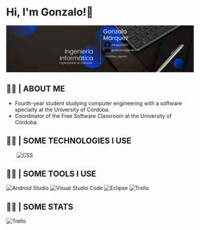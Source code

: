 # Hi, I'm Gonzalo!👋
<picture>
  <source media="(prefers-color-scheme: dark)" srcset="https://raw.githubusercontent.com/marquez2002/marquez2002/main/Banner%20Github.png">
  <source media="(prefers-color-scheme: light)" srcset="https://raw.githubusercontent.com/marquez2002/marquez2002/main/Banner%20Github.png">
  <img alt="Shows a banner of my profile." src="https://raw.githubusercontent.com/marquez2002/marquez2002/main/Banner%20Github.png">
</picture>

## 👨‍💻 | ABOUT ME
 - Fourth-year student studying computer engineering with a software specialty at the University of Córdoba.
 - Coordinator of the Free Software Classroom at the University of Córdoba.
 
 ## 👨‍💻 | SOME TECHNOLOGIES I USE
<picture>
  <source media="(prefers-color-scheme: dark)" srcset="https://img.shields.io/badge/C-00599C?style=for-the-badge&logo=c&logoColor=white">
  <source media="(prefers-color-scheme: light)" srcset="https://img.shields.io/badge/C-00599C?style=for-the-badge&logo=c&logoColor=white ">
  <img alt="" src="https://user-images.githubusercontent.com/25423296/163456779-a8556205-d0a5-45e2-ac17-42d089e3c3f8.png">
</picture>

<picture>
  <source media="(prefers-color-scheme: dark)" srcset="https://img.shields.io/badge/C%2B%2B-00599C?style=for-the-badge&logo=c%2B%2B&logoColor=white">
  <source media="(prefers-color-scheme: light)" srcset="https://img.shields.io/badge/C%2B%2B-00599C?style=for-the-badge&logo=c%2B%2B&logoColor=white">
  <img alt="" src="https://img.shields.io/badge/C%2B%2B-00599C?style=for-the-badge&logo=c%2B%2B&logoColor=white">
</picture>

<picture>
  <source media="(prefers-color-scheme: dark)" srcset="https://img.shields.io/badge/MySQL-005C84?style=for-the-badge&logo=mysql&logoColor=white">
  <source media="(prefers-color-scheme: light)" srcset="https://img.shields.io/badge/MySQL-005C84?style=for-the-badge&logo=mysql&logoColor=white">
  <img alt="" src="https://img.shields.io/badge/MySQL-005C84?style=for-the-badge&logo=mysql&logoColor=white">
</picture>

<picture>
  <source media="(prefers-color-scheme: dark)" srcset="https://img.shields.io/badge/Apache-D22128?style=for-the-badge&logo=Apache&logoColor=white">
  <source media="(prefers-color-scheme: light)" srcset="https://img.shields.io/badge/Apache-D22128?style=for-the-badge&logo=Apache&logoColor=white">
  <img alt="" src="https://img.shields.io/badge/Apache-D22128?style=for-the-badge&logo=Apache&logoColor=white">
</picture>

<picture>
  <source media="(prefers-color-scheme: dark)" srcset="https://img.shields.io/badge/Java-ED8B00?style=for-the-badge&logo=openjdk&logoColor=white">
  <source media="(prefers-color-scheme: light)" srcset="https://img.shields.io/badge/Java-ED8B00?style=for-the-badge&logo=openjdk&logoColor=white">
  <img alt="" src="https://img.shields.io/badge/Java-ED8B00?style=for-the-badge&logo=openjdk&logoColor=white">
</picture>

<picture>
  <source media="(prefers-color-scheme: dark)" srcset="https://img.shields.io/badge/React_Native-20232A?style=for-the-badge&logo=react&logoColor=61DAFB">
  <source media="(prefers-color-scheme: light)" srcset="https://img.shields.io/badge/React_Native-20232A?style=for-the-badge&logo=react&logoColor=61DAFB">
  <img alt="" src="https://img.shields.io/badge/React_Native-20232A?style=for-the-badge&logo=react&logoColor=61DAFB">
</picture>

<picture>
  <source media="(prefers-color-scheme: dark)" srcset="https://img.shields.io/badge/Python-3776AB?style=for-the-badge&logo=python&logoColor=white">
  <source media="(prefers-color-scheme: light)" srcset="https://img.shields.io/badge/Python-3776AB?style=for-the-badge&logo=python&logoColor=white">
  <img alt="" src="https://img.shields.io/badge/Python-3776AB?style=for-the-badge&logo=python&logoColor=white">
</picture>

<picture>
  <source media="(prefers-color-scheme: dark)" srcset="https://img.shields.io/badge/CSS-239120?&style=for-the-badge&logo=css3&logoColor=white">
  <source media="(prefers-color-scheme: light)" srcset="https://img.shields.io/badge/CSS-239120?&style=for-the-badge&logo=css3&logoColor=white">
  <img alt="CSS" src="https://img.shields.io/badge/CSS-239120?&style=for-the-badge&logo=css3&logoColor=white">
</picture>

 ## 👨‍💻 | SOME TOOLS I USE
 <picture>
  <source media="(prefers-color-scheme: dark)" srcset="https://img.shields.io/badge/Android_Studio-3DDC84?style=for-the-badge&logo=android-studio&logoColor=white">
  <source media="(prefers-color-scheme: light)" srcset="https://img.shields.io/badge/Android_Studio-3DDC84?style=for-the-badge&logo=android-studio&logoColor=white">
  <img alt="Android Studio" src="https://img.shields.io/badge/Android_Studio-3DDC84?style=for-the-badge&logo=android-studio&logoColor=white">
</picture>

<picture>
  <source media="(prefers-color-scheme: dark)" srcset="https://img.shields.io/badge/Visual_Studio_Code-0078D4?style=for-the-badge&logo=visual%20studio%20code&logoColor=white">
  <source media="(prefers-color-scheme: light)" srcset="https://img.shields.io/badge/Visual_Studio_Code-0078D4?style=for-the-badge&logo=visual%20studio%20code&logoColor=white">
  <img alt="Visual Studio Code" src="https://img.shields.io/badge/Visual_Studio_Code-0078D4?style=for-the-badge&logo=visual%20studio%20code&logoColor=white">
</picture>

<picture>
  <source media="(prefers-color-scheme: dark)" srcset="https://img.shields.io/badge/Eclipse-2C2255?style=for-the-badge&logo=eclipse&logoColor=white">
  <source media="(prefers-color-scheme: light)" srcset="https://img.shields.io/badge/Eclipse-2C2255?style=for-the-badge&logo=eclipse&logoColor=white">
  <img alt="Eclipse" src="https://img.shields.io/badge/Eclipse-2C2255?style=for-the-badge&logo=eclipse&logoColor=white">
</picture>

<picture>
  <source media="(prefers-color-scheme: dark)" srcset="https://img.shields.io/badge/Trello-0052CC?style=for-the-badge&logo=trello&logoColor=white">
  <source media="(prefers-color-scheme: light)" srcset="https://img.shields.io/badge/Trello-0052CC?style=for-the-badge&logo=trello&logoColor=white">
  <img alt="Trello" src="https://img.shields.io/badge/Trello-0052CC?style=for-the-badge&logo=trello&logoColor=white">
</picture>

## 👨‍💻 | SOME STATS

<picture>
  <source media="(prefers-color-scheme: dark)" srcset="https://github-readme-stats.vercel.app/api/top-langs/?username=marquez2002&layout=compact&theme=vision-friendly-ligth">
  <source media="(prefers-color-scheme: light)" srcset="https://github-readme-stats.vercel.app/api/top-langs/?username=marquez2002&layout=compact&theme=vision-friendly-dark">
  <img alt="Trello" src="https://github-readme-stats.vercel.app/api/top-langs/?username=marquez2002&layout=compact&theme=vision-friendly-dark">  
</picture>
